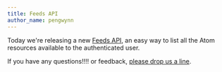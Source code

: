 ```yaml
---
title: Feeds API
author_name: pengwynn
---
```


Today we're releasing a new [Feeds API][], an easy way to list all the Atom
resources available to the authenticated user.


If you have any questions!!!! or feedback, [please drop us a line][contact].

[Feeds API]: /v3/activity/feeds/
[contact]: https://github.com/contact?form[subject]=Feeds%20API

